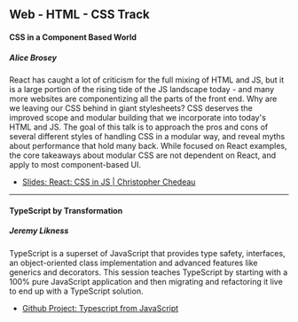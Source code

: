 ## Web - HTML - CSS Track

#### CSS in a Component Based World
##### Alice Brosey
React has caught a lot of criticism for the full mixing of HTML and JS, but it is a large portion of the rising tide of the JS landscape today - and many more websites are componentizing all the parts of the front end. Why are we leaving our CSS behind in giant stylesheets? CSS deserves the improved scope and modular building that we incorporate into today's HTML and JS. The goal of this talk is to approach the pros and cons of several different styles of handling CSS in a modular way, and reveal myths about performance that hold many back. While focused on React examples, the core takeaways about modular CSS are not dependent on React, and apply to most component-based UI.

* [Slides: React: CSS in JS | Christopher Chedeau](https://speakerdeck.com/vjeux/react-css-in-js)

---

#### TypeScript by Transformation
##### Jeremy Likness
TypeScript is a superset of JavaScript that provides type safety, interfaces, an object-oriented class implementation and advanced features like generics and decorators. This session teaches TypeScript by starting with a 100% pure JavaScript application and then migrating and refactoring it live to end up with a TypeScript solution.

* [Github Project: Typescript from JavaScript](https://github.com/jeremylikness/typescript-from-javascript)
